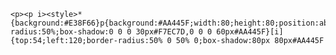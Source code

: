     <p><p i><style>*{background:#E38F66}p{background:#AA445F;width:80;height:80;position:absolute;top:94;left:160;border-radius:50%;box-shadow:0 0 0 30px#F7EC7D,0 0 0 60px#AA445F}[i]{top:54;left:120;border-radius:50% 0 50% 0;box-shadow:80px 80px#AA445F
